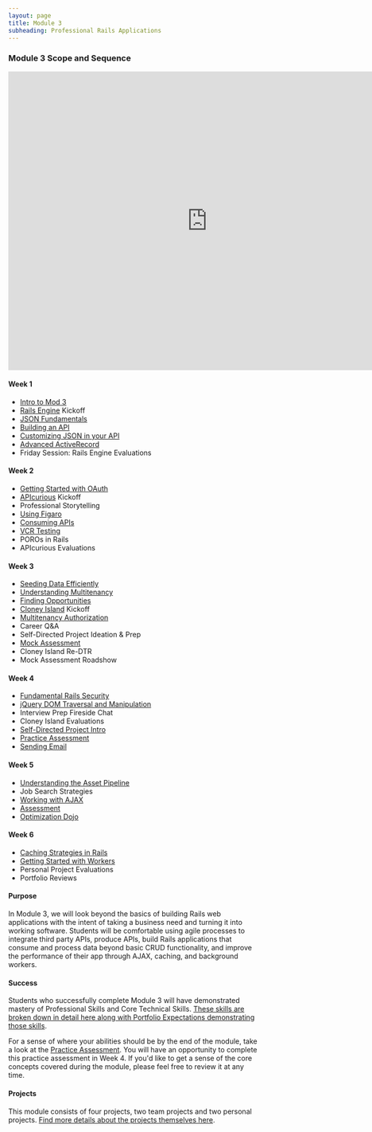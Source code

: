 ```yaml
---
layout: page
title: Module 3
subheading: Professional Rails Applications
---
```


### Module 3 Scope and Sequence

<iframe src="https://calendar.google.com/calendar/embed?mode=week&src=casimircreative.com_e9k9b6n7bok174ilmqbfdr0sc4@group.calendar.google.com&ctz=America/Denver" style="border-width:0" width="800" height="600" frameborder="0" scrolling="no"></iframe>

#### Week 1

* [Intro to Mod 3](lessons/intro_mod_three)
* [Rails Engine](projects/rails_engine) Kickoff
* [JSON Fundamentals](lessons/json_fundementals)
* [Building an API](lessons/building_an_api)
* [Customizing JSON in your API](lessons/customizing_json_in_your_api)
* [Advanced ActiveRecord](slides/advanced_activerecord)
* Friday Session: Rails Engine Evaluations

#### Week 2

* [Getting Started with OAuth](lessons/getting_started_with_oauth)
* [APIcurious](projects/apicurious) Kickoff
* Professional Storytelling
* [Using Figaro](lessons/using_figaro)
* [Consuming APIs](lessons/consuming_an_api)
* [VCR Testing](lessons/testing_against_third_party_apis)
* POROs in Rails
* APIcurious Evaluations

#### Week 3

* [Seeding Data Efficiently](lessons/seeding_data_efficiently)
* [Understanding Multitenancy](lessons/understanding_multitenancy)
* [Finding Opportunities](https://github.com/turingschool/professional_skills/blob/master/job_search_strategy.md)
* [Cloney Island](projects/cloney_island) Kickoff
* [Multitenancy Authorization](lessons/multitenancy_authorization)
* Career Q&A
* Self-Directed Project Ideation & Prep
* [Mock Assessment](lessons/diagnostic)
* Cloney Island Re-DTR
* Mock Assessment Roadshow

#### Week 4

* [Fundamental Rails Security](lessons/fundamental_rails_security)
* [jQuery DOM Traversal and Manipulation](lessons/jquery_dom_traversal_and_manipulation)
* Interview Prep Fireside Chat
* Cloney Island Evaluations
* [Self-Directed Project Intro](projects/self_directed_project)
* [Practice Assessment](lessons/practice_assessment)
* [Sending Email](lessons/sending_email_sendgrid)

#### Week 5

* [Understanding the Asset Pipeline](lessons/understanding_the_asset_pipeline)
* Job Search Strategies
* [Working with AJAX](lessons/getting_started_with_ajax)
* [Assessment](lessons/assessment)
* [Optimization Dojo](lessons/caching_in_rails)

#### Week 6

* [Caching Strategies in Rails](lessons/caching_in_rails)
* [Getting Started with Workers](lessons/intro_to_background_workers)
* Personal Project Evaluations
* Portfolio Reviews

#### Purpose

In Module 3, we will look beyond the basics of building Rails web applications with the intent of taking a business need and turning it into working software. Students will be comfortable using agile processes to integrate third party APIs, produce APIs, build Rails applications that consume and process data beyond basic CRUD functionality, and improve the performance of their app through AJAX, caching, and background workers.

#### Success

Students who successfully complete Module 3 will have demonstrated mastery of Professional Skills and Core Technical Skills.
[These skills are broken down in detail here along with Portfolio Expectations demonstrating those skills](success).

For a sense of where your abilities should be by the end of the module, take a look at the [Practice Assessment](lessons/practice_assessment). You will have an opportunity to complete this practice assessment in Week 4. If you'd like to get a sense of the core concepts covered during the module, please feel free to review it at any time.

#### Projects

This module consists of four projects, two team projects and two personal projects. [Find more details about the projects themselves here](projects_overview).
